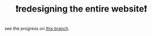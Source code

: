 # <p align="center">❗redesigning the entire website❗</p>

see the progress on [this branch](https://github.com/rizkimcitra/rizkicitra/tree/revision).
